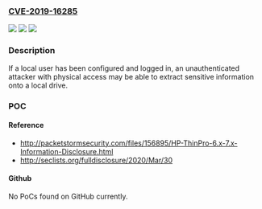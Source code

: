 ### [CVE-2019-16285](https://cve.mitre.org/cgi-bin/cvename.cgi?name=CVE-2019-16285)
![](https://img.shields.io/static/v1?label=Product&message=ThinPro%20Linux&color=blue)
![](https://img.shields.io/static/v1?label=Version&message=n%2Fa&color=blue)
![](https://img.shields.io/static/v1?label=Vulnerability&message=Information%20disclosure.&color=brighgreen)

### Description

If a local user has been configured and logged in, an unauthenticated attacker with physical access may be able to extract sensitive information onto a local drive.

### POC

#### Reference
- http://packetstormsecurity.com/files/156895/HP-ThinPro-6.x-7.x-Information-Disclosure.html
- http://seclists.org/fulldisclosure/2020/Mar/30

#### Github
No PoCs found on GitHub currently.

